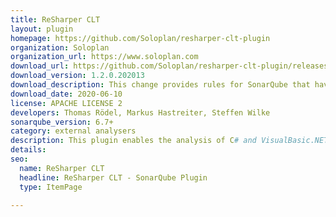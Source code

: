 ```yaml
---
title: ReSharper CLT
layout: plugin
homepage: https://github.com/Soloplan/resharper-clt-plugin
organization: Soloplan
organization_url: https://www.soloplan.com
download_url: https://github.com/Soloplan/resharper-clt-plugin/releases/download/1.2.0.202013/resharper-clt-plugin-1.2.0.202013.jar
download_version: 1.2.0.202013
download_description: This change provides rules for SonarQube that have the default ReSharper severity of "DO_NOT_SHOW"
download_date: 2020-06-10
license: APACHE LICENSE 2
developers: Thomas Rödel, Markus Hastreiter, Steffen Wilke
sonarqube_version: 6.7+
category: external analysers
description: This plugin enables the analysis of C# and VisualBasic.NET source files contained in .NET projects using the output of the InspectCode JetBrains ReSharper Command Line Tool.
details:  
seo: 
  name: ReSharper CLT
  headline: ReSharper CLT - SonarQube Plugin
  type: ItemPage

---
```

